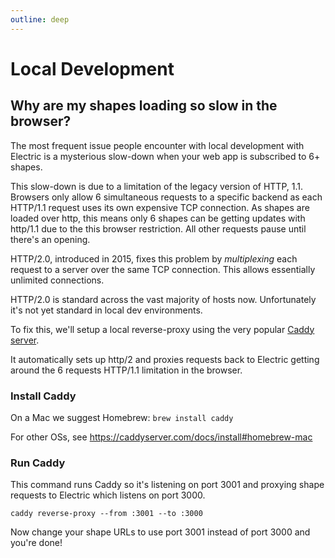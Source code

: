 ```yaml
---
outline: deep
---
```


# Local Development

## Why are my shapes loading so slow in the browser?

The most frequent issue people encounter with local development with Electric
is a mysterious slow-down when your web app is subscribed to 6+ shapes.

This slow-down is due to a limitation of the legacy version of HTTP, 1.1.
Browsers only allow 6 simultaneous requests to a specific backend as each
HTTP/1.1 request uses its own expensive TCP connection. As shapes are loaded over http,
this means only 6 shapes can be getting updates with http/1.1 due to the this
browser restriction. All other requests pause until there's an opening.

HTTP/2.0, introduced in 2015, fixes this problem by _multiplexing_ each request
to a server over the same TCP connection. This allows essentially unlimited
connections.

HTTP/2.0 is standard across the vast majority of hosts now. Unfortunately it's
not yet standard in local dev environments.

To fix this, we'll setup a local reverse-proxy using the very popular [Caddy
server](https://caddyserver.com/).

It automatically sets up http/2 and proxies requests back to Electric getting around
the 6 requests HTTP/1.1 limitation in the browser.

### Install Caddy

On a Mac we suggest Homebrew:
`brew install caddy`

For other OSs, see https://caddyserver.com/docs/install#homebrew-mac

### Run Caddy
This command runs Caddy so it's listening on port 3001 and proxying shape
requests to Electric which listens on port 3000.

`caddy reverse-proxy --from :3001 --to :3000`

Now change your shape URLs to use port 3001 instead of port 3000 and you're done!
